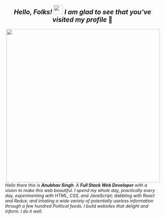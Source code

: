 <h2 align='center'> <i>Hello, Folks! <img src="https://github.com/Ashutosh00710/Ashutosh00710/blob/master/wave.gif" width="30px"> I am glad to see that you've visited my profile</i> 🙂</h2>

<img align="right" src="https://github.com/Ashutosh00710/Ashutosh00710/blob/master/Overview.gif"  width="500">

_Hello there this is **Anubhav Singh**. A **Full Stack Web Developer** with a vision to make this web beautiful.  I spend my whole day, practically every day, experimenting with HTML, CSS, and JavaScript; dabbling with React and Redux; and inhaling a wide variety of potentially useless information through a few hundred Political feeds. I build websites that delight and inform. I do it well._


